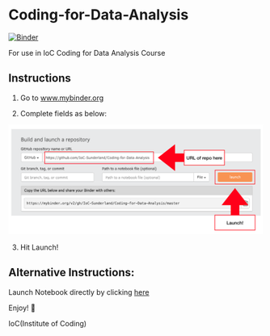 # Coding-for-Data-Analysis
[![Binder](https://mybinder.org/badge_logo.svg)](https://mybinder.org/v2/gh/IoC-Sunderland/Coding-for-Data-Analysis/master)

For use in IoC Coding for Data Analysis Course

## Instructions

1. Go to www.mybinder.org

2. Complete fields as below:

![binder instructions](img/my_binder_launch.png)

3. Hit Launch!

## Alternative Instructions:

Launch Notebook directly by clicking [here](https://mybinder.org/v2/gh/IoC-Sunderland/Coding-for-Data-Analysis/master)

Enjoy! :tada:

IoC(Institute of Coding)
